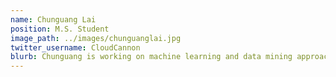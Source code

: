 ```yaml
---
name: Chunguang Lai
position: M.S. Student
image_path: ../images/chunguanglai.jpg
twitter_username: CloudCannon
blurb: Chunguang is working on machine learning and data mining approaches for drug synergy prediction.
---
```

